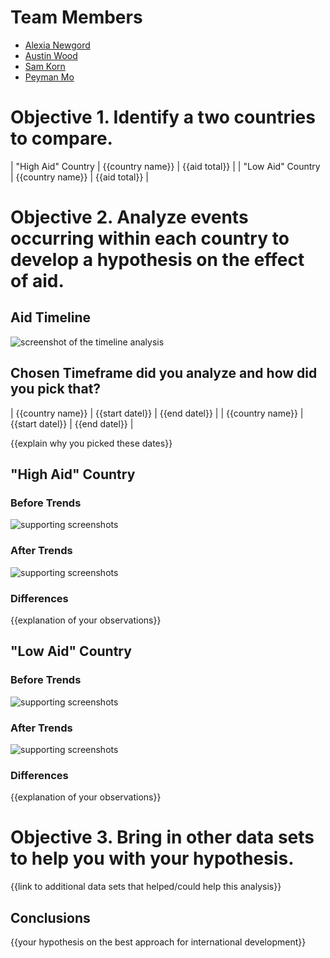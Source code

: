 # Team Members

* [Alexia Newgord](https://github.com/alne4294)
* [Austin Wood](https://github.com/indiesquidge)
* [Sam Korn](https://github.com/sako0938)
* [Peyman Mo](https://github.com/peymanmortazavi)

# Objective 1. Identify a two countries to compare.

| "High Aid" Country | {{country name}} | {{aid total}} |
| "Low Aid" Country | {{country name}} | {{aid total}} |


# Objective 2. Analyze events occurring within each country to develop a hypothesis on the effect of aid.

## Aid Timeline

![screenshot of the timeline analysis](image.png?raw=true) 

## Chosen Timeframe did you analyze and how did you pick that?

| {{country name}} | {{start datel}} | {{end datel}} |
| {{country name}} | {{start datel}} | {{end datel}} |

{{explain why you picked these dates}}


## "High Aid" Country

### Before Trends

![supporting screenshots](image.png?raw=true) 

### After Trends

![supporting screenshots](image.png?raw=true) 

### Differences

{{explanation of your observations}}


## "Low Aid" Country

### Before Trends

![supporting screenshots](image.png?raw=true) 

### After Trends

![supporting screenshots](image.png?raw=true) 

### Differences

{{explanation of your observations}}


# Objective 3. Bring in other data sets to help you with your hypothesis.

{{link to additional data sets that helped/could help this analysis}}


## Conclusions

{{your hypothesis on the best approach for international development}}
